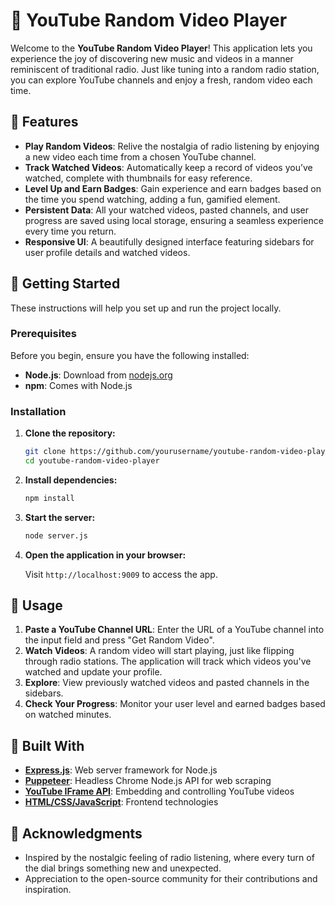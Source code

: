 # 🎵 YouTube Random Video Player

Welcome to the **YouTube Random Video Player**! This application lets you experience the joy of discovering new music and videos in a manner reminiscent of traditional radio. Just like tuning into a random radio station, you can explore YouTube channels and enjoy a fresh, random video each time.

## 🚀 Features

- **Play Random Videos**: Relive the nostalgia of radio listening by enjoying a new video each time from a chosen YouTube channel.
- **Track Watched Videos**: Automatically keep a record of videos you’ve watched, complete with thumbnails for easy reference.
- **Level Up and Earn Badges**: Gain experience and earn badges based on the time you spend watching, adding a fun, gamified element.
- **Persistent Data**: All your watched videos, pasted channels, and user progress are saved using local storage, ensuring a seamless experience every time you return.
- **Responsive UI**: A beautifully designed interface featuring sidebars for user profile details and watched videos.

## 🏁 Getting Started

These instructions will help you set up and run the project locally.

### Prerequisites

Before you begin, ensure you have the following installed:

- **Node.js**: Download from [nodejs.org](https://nodejs.org/)
- **npm**: Comes with Node.js

### Installation

1. **Clone the repository:**

    ```bash
    git clone https://github.com/yourusername/youtube-random-video-player.git
    cd youtube-random-video-player
    ```

2. **Install dependencies:**

    ```bash
    npm install
    ```

3. **Start the server:**

    ```bash
    node server.js
    ```

4. **Open the application in your browser:**

    Visit `http://localhost:9009` to access the app.

## 📖 Usage

1. **Paste a YouTube Channel URL**: Enter the URL of a YouTube channel into the input field and press "Get Random Video".
2. **Watch Videos**: A random video will start playing, just like flipping through radio stations. The application will track which videos you've watched and update your profile.
3. **Explore**: View previously watched videos and pasted channels in the sidebars.
4. **Check Your Progress**: Monitor your user level and earned badges based on watched minutes.

## 🔧 Built With

- **[Express.js](https://expressjs.com/)**: Web server framework for Node.js
- **[Puppeteer](https://pptr.dev/)**: Headless Chrome Node.js API for web scraping
- **[YouTube IFrame API](https://developers.google.com/youtube/iframe_api_reference)**: Embedding and controlling YouTube videos
- **[HTML/CSS/JavaScript](https://developer.mozilla.org/en-US/)**: Frontend technologies

## 🎉 Acknowledgments
- Inspired by the nostalgic feeling of radio listening, where every turn of the dial brings something new and unexpected.
- Appreciation to the open-source community for their contributions and inspiration.
